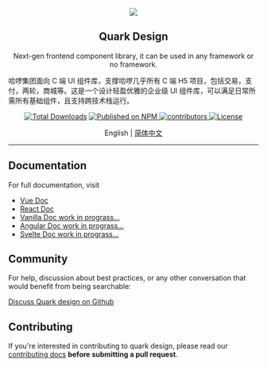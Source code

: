 <p align="center">
  <a href="https://quark.hellobike.com/">
<!--     <img width="120" src="https://user-images.githubusercontent.com/14307551/197440754-08db4379-eb0f-4808-890d-690355e6e8d2.png"> -->
    <img src="https://github.com/hellof2e/quark-design/assets/14307551/45ca3969-3f92-49a1-84fa-a4e6160cb7f4" />
  </a>
</p>


<h2 align="center">Quark Design</h2>

<div align="center">

Next-gen frontend component library, it can be used in any framework or no framework.

</div>

哈啰集团面向 C 端 UI 组件库，支撑哈啰几乎所有 C 端 H5 项目，包括交易，支付，两轮，商城等。这是一个设计轻盈优雅的企业级 UI 组件库，可以满足日常所需所有基础组件，且支持跨技术栈运行。

<p align="center">
  <a href="https://www.npmjs.com/package/quarkd"><img src="https://img.shields.io/npm/dt/quarkd.svg" alt="Total Downloads"></a>
  <a href="https://www.npmjs.com/package/quarkd">
    <img src="https://img.shields.io/npm/v/quarkd.svg" alt="Published on NPM">
  </a>
  <a href="https://github.com/hellof2e/quark-design">
    <img src="https://img.shields.io/github/contributors/hellof2e/quark-design" alt="contributors">
  </a>
  <a href="https://github.com/hellof2e/quark-design/blob/main/LICENSE"><img src="https://img.shields.io/npm/l/quark-design.svg" alt="License"></a>
</p>

<p align="center">
  <span>English | </span>
  <a href="https://github.com/hellof2e/quark-design/blob/main/README.zh-CN.md">
  简体中文
  </a>
</p>

---

## Documentation

For full documentation, visit 
- [Vue Doc](https://vue-quarkdesign.hellobike.com/#/zh-CN/guide/quickstart)
- [React Doc](https://react-quarkdesign.hellobike.com/#/zh-CN/guide/quickstart)
- [Vanilla Doc work in prograss...](https://vanilla-quarkdesign.hellobike.com/#/zh-CN/guide/quickstart)
- [Angular Doc work in prograss...](https://angular-quarkdesign.hellobike.com/#/zh-CN/guide/quickstart)
- [Svelte Doc work in prograss...](https://svelte-quarkdesign.hellobike.com/#/zh-CN/guide/quickstart)

## Community

For help, discussion about best practices, or any other conversation that would benefit from being searchable:

[Discuss Quark design on Github](https://github.com/hellof2e/quark-design/discussions)

## Contributing

If you're interested in contributing to quark design, please read our [contributing docs](https://github.com/hellof2e/quark-design/blob/main/CONTRIBUTING.md) **before submitting a pull request**.
